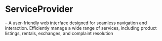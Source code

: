 # ServiceProvider
– A user-friendly web interface designed for seamless navigation and interaction. Efficiently manage a wide range of services, including product listings, rentals, exchanges, and complaint resolution
